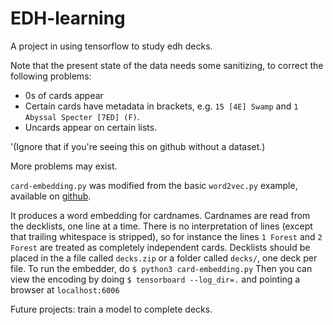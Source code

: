 # EDH-learning

A project in using tensorflow to study edh decks.

Note that the present state of the data needs some sanitizing, to correct the following problems:

- 0s of cards appear
- Certain cards have metadata in brackets, e.g. `15 [4E] Swamp` and `1 Abyssal Specter [7ED] (F)`.
- Uncards appear on certain lists.

'(Ignore that if you're seeing this on github without a dataset.)



More problems may exist.

`card-embedding.py` was modified from the basic `word2vec.py` example, available on [github](https://github.com/tensorflow/tensorflow/blob/master/tensorflow/examples/tutorials/word2vec/word2vec_basic.py).

It produces a word embedding for cardnames.
Cardnames are read from the decklists, one line at a time.
There is no interpretation of lines (except that trailing whitespace is stripped),
so for instance the lines `1 Forest` and `2 Forest` are treated as completely independent cards.
Decklists should be placed in the a file called `decks.zip` or a folder called `decks/`, one deck per file.
To run the embedder, do `$ python3 card-embedding.py`
Then you can view the encoding by doing `$ tensorboard --log_dir=.` and pointing a browser at `localhost:6006`

Future projects: train a model to complete decks.